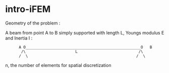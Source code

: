 # intro-iFEM

Geometry of the problem : 

A beam from point A to B simply supported with length L, Youngs modulus E and Inertia I :

          A O___________________________________________________O   B
           /\                      L                           /\
          /  \                                                /  \
n, the number of elements for spatial discretization